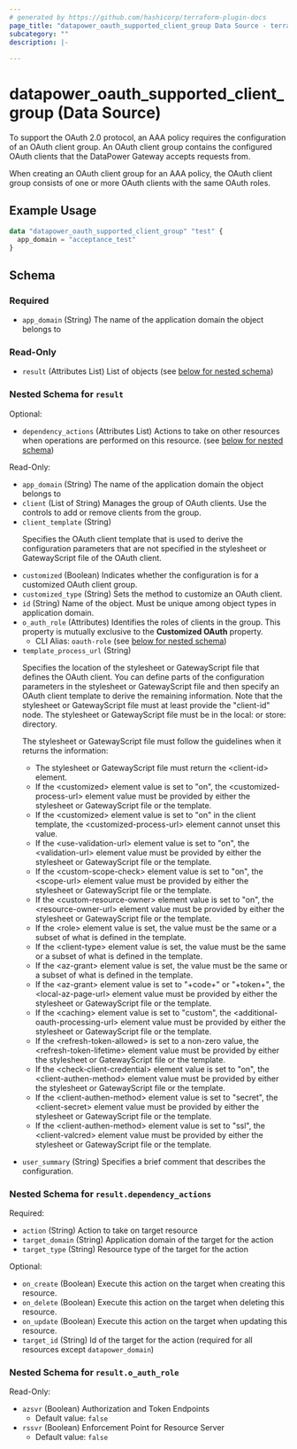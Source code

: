 ```yaml
---
# generated by https://github.com/hashicorp/terraform-plugin-docs
page_title: "datapower_oauth_supported_client_group Data Source - terraform-provider-datapower"
subcategory: ""
description: |-
  
---
```


# datapower_oauth_supported_client_group (Data Source)

<p>To support the OAuth 2.0 protocol, an AAA policy requires the configuration of an OAuth client group. An OAuth client group contains the configured OAuth clients that the DataPower Gateway accepts requests from.</p><p>When creating an OAuth client group for an AAA policy, the OAuth client group consists of one or more OAuth clients with the same OAuth roles.</p>

## Example Usage

```terraform
data "datapower_oauth_supported_client_group" "test" {
  app_domain = "acceptance_test"
}
```

<!-- schema generated by tfplugindocs -->
## Schema

### Required

- `app_domain` (String) The name of the application domain the object belongs to

### Read-Only

- `result` (Attributes List) List of objects (see [below for nested schema](#nestedatt--result))

<a id="nestedatt--result"></a>
### Nested Schema for `result`

Optional:

- `dependency_actions` (Attributes List) Actions to take on other resources when operations are performed on this resource. (see [below for nested schema](#nestedatt--result--dependency_actions))

Read-Only:

- `app_domain` (String) The name of the application domain the object belongs to
- `client` (List of String) Manages the group of OAuth clients. Use the controls to add or remove clients from the group.
- `client_template` (String) <p>Specifies the OAuth client template that is used to derive the configuration parameters that are not specified in the stylesheet or GatewayScript file of the OAuth client.</p>
- `customized` (Boolean) Indicates whether the configuration is for a customized OAuth client group.
- `customized_type` (String) Sets the method to customize an OAuth client.
- `id` (String) Name of the object. Must be unique among object types in application domain.
- `o_auth_role` (Attributes) Identifies the roles of clients in the group. This property is mutually exclusive to the <b>Customized OAuth</b> property.
  - CLI Alias: `oauth-role` (see [below for nested schema](#nestedatt--result--o_auth_role))
- `template_process_url` (String) <p>Specifies the location of the stylesheet or GatewayScript file that defines the OAuth client. You can define parts of the configuration parameters in the stylesheet or GatewayScript file and then specify an OAuth client template to derive the remaining information. Note that the stylesheet or GatewayScript file must at least provide the "client-id" node. The stylesheet or GatewayScript file must be in the local: or store: directory.</p><p>The stylesheet or GatewayScript file must follow the guidelines when it returns the information: <ul><li>The stylesheet or GatewayScript file must return the &lt;client-id> element.</li><li>If the &lt;customized> element value is set to "on", the &lt;customized-process-url> element value must be provided by either the stylesheet or GatewayScript file or the template.</li><li>If the &lt;customized> element value is set to "on" in the client template, the &lt;customized-process-url> element cannot unset this value.</li><li>If the &lt;use-validation-url> element value is set to "on", the &lt;validation-url> element value must be provided by either the stylesheet or GatewayScript file or the template.</li><li>If the &lt;custom-scope-check> element value is set to "on", the &lt;scope-url> element value must be provided by either the stylesheet or GatewayScript file or the template.</li><li>If the &lt;custom-resource-owner> element value is set to "on", the &lt;resource-owner-url> element value must be provided by either the stylesheet or GatewayScript file or the template.</li><li>If the &lt;role> element value is set, the value must be the same or a subset of what is defined in the template.</li><li>If the &lt;client-type> element value is set, the value must be the same or a subset of what is defined in the template.</li><li>If the &lt;az-grant> element value is set, the value must be the same or a subset of what is defined in the template.</li><li>If the &lt;az-grant> element value is set to "+code+" or "+token+", the &lt;local-az-page-url> element value must be provided by either the stylesheet or GatewayScript file or the template.</li><li>If the &lt;caching> element value is set to "custom", the &lt;additional-oauth-processing-url> element value must be provided by either the stylesheet or GatewayScript file or the template.</li><li>If the &lt;refresh-token-allowed> is set to a non-zero value, the &lt;refresh-token-lifetime> element value must be provided by either the stylesheet or GatewayScript file or the template.</li><li>If the &lt;check-client-credential> element value is set to "on", the &lt;client-authen-method> element value must be provided by either the stylesheet or GatewayScript file or the template.</li><li>If the &lt;client-authen-method> element value is set to "secret", the &lt;client-secret> element value must be provided by either the stylesheet or GatewayScript file or the template.</li><li>If the &lt;client-authen-method> element value is set to "ssl", the &lt;client-valcred> element value must be provided by either the stylesheet or GatewayScript file or the template.</li></ul></p>
- `user_summary` (String) Specifies a brief comment that describes the configuration.

<a id="nestedatt--result--dependency_actions"></a>
### Nested Schema for `result.dependency_actions`

Required:

- `action` (String) Action to take on target resource
- `target_domain` (String) Application domain of the target for the action
- `target_type` (String) Resource type of the target for the action

Optional:

- `on_create` (Boolean) Execute this action on the target when creating this resource.
- `on_delete` (Boolean) Execute this action on the target when deleting this resource.
- `on_update` (Boolean) Execute this action on the target when updating this resource.
- `target_id` (String) Id of the target for the action (required for all resources except `datapower_domain`)


<a id="nestedatt--result--o_auth_role"></a>
### Nested Schema for `result.o_auth_role`

Read-Only:

- `azsvr` (Boolean) Authorization and Token Endpoints
  - Default value: `false`
- `rssvr` (Boolean) Enforcement Point for Resource Server
  - Default value: `false`
